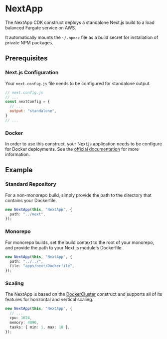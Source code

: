 # NextApp

The NextApp CDK construct deploys a standalone Next.js build to a load balanced Fargate service on AWS.

It automatically mounts the `~/.npmrc` file as a build secret for installation of private NPM packages.

## Prerequisites

### Next.js Configuration

Your `next.config.js` file needs to be configured for standalone output.

```js
// next.config.js
// ...
const nextConfig = {
  // ...
  output: "standalone",
}
// ...
```

### Docker

In order to use this construct, your Next.js application needs to be configure for Docker deployments. See the [official documentation](https://nextjs.org/docs/pages/building-your-application/deploying#docker-image) for more information.

## Example

### Standard Repository

For a non-monorepo build, simply provide the path to the directory that contains your Dockerfile.

```ts
new NextApp(this, "NextApp", {
  path: "../next",
});
```

### Monorepo

For monorepo builds, set the build context to the root of your monorepo, and provide the path to your Next.js module's Dockerfile.

```ts
new NextApp(this, "NextApp", {
  path: "../../",
  file: "apps/next/Dockerfile",
});
```

### Scaling

The NextApp is based on the [DockerCluster](https://github.com/codedazur/toolkit/tree/main/packages/cdk-docker-cluster) construct and supports all of its features for horizontal and vertical scaling.

```ts
new NextApp(this, "NextApp", {
  // ...
  cpu: 1024,
  memory: 4096,
  tasks: { min: 1, max: 10 },
});
```
